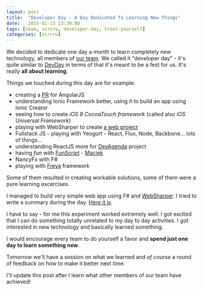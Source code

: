 ```yaml
---
layout: post
title: 	"Developer Day - A Day Dedicated To Learning New Things"
date: 	2015-01-13 23:30:00
tags: [team, scrcrw, developer-day, treat-yourself]
categories: [scrcrw]
---
```

We decided to dedicate one day a month to learn completely new technology, all members of [our team](/2014/12/21/A-recipe-for-a-happy-software-development-team/). We called it "developer day" - it's quite similar to [DevDay](http://devday.pl) in terms of that it's meant to be a fest for us. It's really **all about learning**.

Things we touched during this day are for example:

  * creating a [PR](https://github.com/angular/angular.js/pull/10733) for AngularJS
  * understanding Ionic Framework better, using it to build an app using Ionic Creator
  * seeing how to create *iOS 8 CocoaTouch framework* (called also *iOS Universal Framework*)
  * playing with WebSharper to create [a web project](https://github.com/mihcall/confSpeakers)
  * Fullstack JS - playing with Yeogurt - React, Flux, Node, Backbone... lots of things...
  * understanding ReactJS more for [DevAgenda](https://github.com/scrcrw/DevAgenda) project
  * having *fun* with [FunScript](http://funscript.info/) - [Maciek](https://twitter.com/eldsharp)
  * NancyFx with F#
  * playing with [Freya](https://github.com/freya-fs/freya) framework


Some of them resulted in creating workable solutions, some of them were a pure learning excercises.

I managed to build very simple web app using F# and [WebSharper](http://websharper.com). I tried to write a summary during the day. [Here it is](https://github.com/mihcall/confSpeakers/blob/master/SUMMARY.md).

I have to say - for me this experiment worked extremely well. I got excited that I can do something totally unrelated to my day to day activities. I got interested in new technology and basically learned something.

I would encourage every team to do yourself a favor and **spend just one day to learn something new**. 

Tomorrow we'll have a session on what we learned and *of course* a round of feedback on how to make it better next time.

I'll update this post after I learn what other members of our team have achieved!

